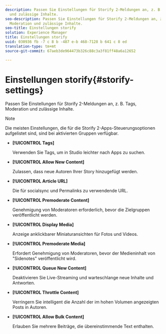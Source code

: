 ```yaml
---
description: Passen Sie Einstellungen für Storify 2-Meldungen an, z. B. Tags, Moderation
  und zulässige Inhalte.
seo-description: Passen Sie Einstellungen für Storify 2-Meldungen an, z. B. Tags,
  Moderation und zulässige Inhalte.
seo-title: Einstellungen storify
solution: Experience Manager
title: Einstellungen storify
uuid: 030936 fb -7 c 8 b -487 e-b 468-7128 b 641 c 8 ed
translation-type: tm+mt
source-git-commit: 67aeb3de964473b326c88c3a3f81ff48a6a12652

---
```



# Einstellungen storify{#storify-settings}

Passen Sie Einstellungen für Storify 2-Meldungen an, z. B. Tags, Moderation und zulässige Inhalte.

>[!NOTE]
>
>Die meisten Einstellungen, die für die Storify 2-Apps-Steuerungsoptionen aufgelistet sind, sind bei aktivierten Gruppen verfügbar.

* **[!UICONTROL Tags]**

   Verwenden Sie Tags, um in Studio leichter nach Apps zu suchen.

* **[!UICONTROL Allow New Content]**

   Zulassen, dass neue Autoren Ihrer Story hinzugefügt werden.

* **[!UICONTROL Article URL]**

   Die für socialsync und Permalinks zu verwendende URL.

* **[!UICONTROL Premoderate Content]**

   Genehmigung von Moderatoren erforderlich, bevor die Zielgruppen veröffentlicht werden.

* **[!UICONTROL Display Media]**

   Anzeige anklickbarer Miniaturansichten für Fotos und Videos.

* **[!UICONTROL Premoderate Media]**

   Erfordert Genehmigung von Moderatoren, bevor der Medieninhalt von "Sidenotes" veröffentlicht wird.

* **[!UICONTROL Queue New Content]**

   Deaktivieren Sie Live-Streaming und warteschlange neue Inhalte und Antworten.

* **[!UICONTROL Throttle Content]**

   Verringern Sie intelligent die Anzahl der im hohen Volumen angezeigten Posts in Autoren.

* **[!UICONTROL Allow Bulk Content]**

   Erlauben Sie mehrere Beiträge, die übereinstimmende Text enthalten.

